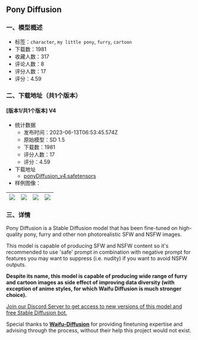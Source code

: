 ## Pony Diffusion
### 一、模型概述

- 标签：`character`, `my little pony`, `furry`, `cartoon`
- 下载数：1981
- 收藏人数：317
- 评论人数：8
- 评分人数：17
- 评分：4.59

### 二、下载地址（共1个版本）

#### [版本1/共1个版本] V4

- 统计数据
  - 发布时间：2023-06-13T06:53:45.574Z
  - 原始模型：SD 1.5
  - 下载数：1981
  - 评分人数：17
  - 评分：4.59
- 下载地址
  - [ponyDiffusion_v4.safetensors](https://civitai.com/api/download/models/23834)
- 样例图像：

| <img src="https://image.civitai.com/xG1nkqKTMzGDvpLrqFT7WA/28ef22b5-d580-481c-3dbb-f578ddf30f00/width=450/258966.jpeg" /> | <img src="https://image.civitai.com/xG1nkqKTMzGDvpLrqFT7WA/d7397bd7-f4da-484a-bd9e-ebc095d9ab00/width=450/258940.jpeg" /> | <img src="https://image.civitai.com/xG1nkqKTMzGDvpLrqFT7WA/96d7add0-eb43-4121-c593-b6f3e34eaf00/width=450/258939.jpeg" /> | <img src="https://image.civitai.com/xG1nkqKTMzGDvpLrqFT7WA/a8211a52-a855-4a40-2a7d-790cca1a1a00/width=450/258967.jpeg" /> |
| ---- | ---- | ---- | ---- |


### 三、详情
<p>Pony Diffusion is a Stable Diffusion model that has been fine-tuned on high-quality pony, furry and other non photorealistic SFW and NSFW images.</p><p></p><p>This model is capable of producing SFW and NSFW content so it's recommended to use 'safe' prompt in combination with negative prompt for features you may want to suppress (i.e. nudity) if you want to avoid NSFW outputs.</p><p></p><p><strong>Despite its name, this model is capable of producing wide range of furry and cartoon images as side effect of improving data diversity (with exception of anime styles, for which Waifu Diffusion is much stronger choice).</strong></p><p></p><p><a rel="ugc" href="https://discord.gg/pYsdjMfu3q">Join our Discord Server to get access to new versions of this model and free Stable Diffusion bot.</a></p><p></p><p>Special thanks to <a target="_blank" rel="ugc" href="https://huggingface.co/hakurei/waifu-diffusion"><strong><u>Waifu-Diffusion</u></strong></a> for providing finetuning expertise and advising through the process, without their help this project would not exist.</p>